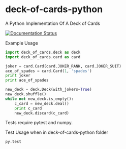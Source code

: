 deck-of-cards-python
================

A Python Implementation Of A Deck of Cards

[![Documentation Status](https://readthedocs.org/projects/deck-of-cards-python/badge/?version=latest)](http://deck-of-cards-python.readthedocs.org/en/latest/)

Example Usage
```python
import deck_of_cards.deck as deck
import deck_of_cards.card as card

joker = card.Card(card.JOKER_RANK, card.JOKER_SUIT)
ace_of_spades = card.Card(1, 'spades')
print joker
print ace_of_spades

new_deck = deck.Deck(with_jokers=True)
new_deck.shuffle()
while not new_deck.is_empty():
    c_card = new_deck.deal()
    print c_card
    new_deck.discard(c_card)
```

Tests require pytest and numpy.

Test Usage when in deck-of-cards-python folder

```python
py.test
```